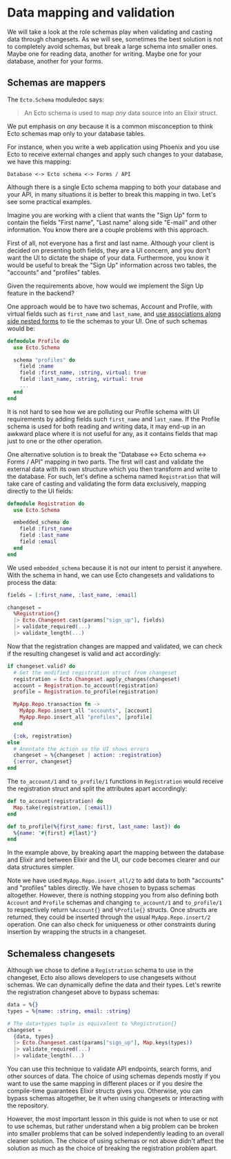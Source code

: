 # Data mapping and validation

We will take a look at the role schemas play when validating and casting data through changesets. As we will see, sometimes the best solution is not to completely avoid schemas, but break a large schema into smaller ones. Maybe one for reading data, another for writing. Maybe one for your database, another for your forms.

## Schemas are mappers

The `Ecto.Schema` moduledoc says:

> An Ecto schema is used to map *any* data source into an Elixir struct.

We put emphasis on *any* because it is a common misconception to think Ecto schemas map only to your database tables.

For instance, when you write a web application using Phoenix and you use Ecto to receive external changes and apply such changes to your database, we have this mapping:

    Database <-> Ecto schema <-> Forms / API

Although there is a single Ecto schema mapping to both your database and your API, in many situations it is better to break this mapping in two. Let's see some practical examples.

Imagine you are working with a client that wants the "Sign Up" form to contain the fields "First name", "Last name" along side "E-mail" and other information. You know there are a couple problems with this approach.

First of all, not everyone has a first and last name. Although your client is decided on presenting both fields, they are a UI concern, and you don't want the UI to dictate the shape of your data. Furthermore, you know it would be useful to break the "Sign Up" information across two tables, the "accounts" and "profiles" tables.

Given the requirements above, how would we implement the Sign Up feature in the backend?

One approach would be to have two schemas, Account and Profile, with virtual fields such as `first_name` and `last_name`, and [use associations along side nested forms](https://dashbit.co/blog/working-with-ecto-associations-and-embeds) to tie the schemas to your UI. One of such schemas would be:

```elixir
defmodule Profile do
  use Ecto.Schema

  schema "profiles" do
    field :name
    field :first_name, :string, virtual: true
    field :last_name, :string, virtual: true
    ...
  end
end
```

It is not hard to see how we are polluting our Profile schema with UI requirements by adding fields such `first_name` and `last_name`. If the Profile schema is used for both reading and writing data, it may end-up in an awkward place where it is not useful for any, as it contains fields that map just to one or the other operation.

One alternative solution is to break the "Database <-> Ecto schema <-> Forms / API" mapping in two parts. The first will cast and validate the external data with its own structure which you then transform and write to the database. For such, let's define a schema named `Registration` that will take care of casting and validating the form data exclusively, mapping directly to the UI fields:

```elixir
defmodule Registration do
  use Ecto.Schema

  embedded_schema do
    field :first_name
    field :last_name
    field :email
  end
end
```

We used `embedded_schema` because it is not our intent to persist it anywhere. With the schema in hand, we can use Ecto changesets and validations to process the data:

```elixir
fields = [:first_name, :last_name, :email]

changeset =
  %Registration{}
  |> Ecto.Changeset.cast(params["sign_up"], fields)
  |> validate_required(...)
  |> validate_length(...)
```

Now that the registration changes are mapped and validated, we can check if the resulting changeset is valid and act accordingly:

```elixir
if changeset.valid? do
  # Get the modified registration struct from changeset
  registration = Ecto.Changeset.apply_changes(changeset)
  account = Registration.to_account(registration)
  profile = Registration.to_profile(registration)

  MyApp.Repo.transaction fn ->
    MyApp.Repo.insert_all "accounts", [account]
    MyApp.Repo.insert_all "profiles", [profile]
  end

  {:ok, registration}
else
  # Annotate the action so the UI shows errors
  changeset = %{changeset | action: :registration}
  {:error, changeset}
end
```

The `to_account/1` and `to_profile/1` functions in `Registration` would receive the registration struct and split the attributes apart accordingly:

```elixir
def to_account(registration) do
  Map.take(registration, [:email])
end

def to_profile(%{first_name: first, last_name: last}) do
  %{name: "#{first} #{last}"}
end
```

In the example above, by breaking apart the mapping between the database and Elixir and between Elixir and the UI, our code becomes clearer and our data structures simpler.

Note we have used `MyApp.Repo.insert_all/2` to add data to both "accounts" and "profiles" tables directly. We have chosen to bypass schemas altogether. However, there is nothing stopping you from also defining both `Account` and `Profile` schemas and changing `to_account/1` and `to_profile/1` to respectively return `%Account{}` and `%Profile{}` structs. Once structs are returned, they could be inserted through the usual `MyApp.Repo.insert/2` operation. One can also check for uniqueness or other constraints during insertion by wrapping the structs in a changeset.

## Schemaless changesets

Although we chose to define a `Registration` schema to use in the changeset, Ecto also allows developers to use changesets without schemas. We can dynamically define the data and their types. Let's rewrite the registration changeset above to bypass schemas:

```elixir
data = %{}
types = %{name: :string, email: :string}

# The data+types tuple is equivalent to %Registration{}
changeset =
  {data, types}
  |> Ecto.Changeset.cast(params["sign_up"], Map.keys(types))
  |> validate_required(...)
  |> validate_length(...)
```

You can use this technique to validate API endpoints, search forms, and other sources of data. The choice of using schemas depends mostly if you want to use the same mapping in different places or if you desire the compile-time guarantees Elixir structs gives you. Otherwise, you can bypass schemas altogether, be it when using changesets or interacting with the repository.

However, the most important lesson in this guide is not when to use or not to use schemas, but rather understand when a big problem can be broken into smaller problems that can be solved independently leading to an overall cleaner solution. The choice of using schemas or not above didn't affect the solution as much as the choice of breaking the registration problem apart.
